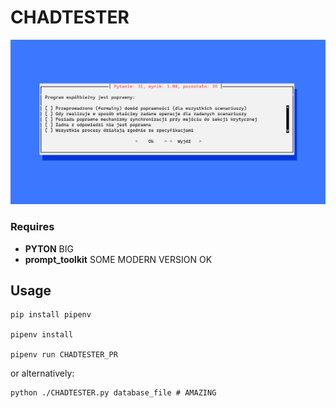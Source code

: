 # CHADTESTER

![BIG PYTON HERE](img/CHADTESTER.png)

### Requires

- **PYTON** BIG
- **prompt_toolkit** SOME MODERN VERSION OK

## Usage
    pip install pipenv

    pipenv install

    pipenv run CHADTESTER_PR

    
or alternatively:

    python ./CHADTESTER.py database_file # AMAZING